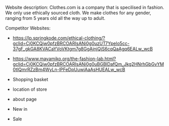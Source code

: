 Website description: 
Clothes.com is a company that is specilised in fashion. We only use ethically sourced cloth. We make clothes for any gender, ranging from 5 years old all the way up to adult.

Competitor Websites:
* https://lp.springkode.com/ethical-clothing/?gclid=Cj0KCQjw0pfzBRCOARIsANi0g0uzUT7Ypelo5cc-37gF_gkGA8KVACaYVoVKtgm7g8GgAjnjQjS6cqQaAgq6EALw_wcB
* https://www.mayamiko.org/the-fashion-lab.html?gclid=Cj0KCQjw0pfzBRCOARIsANi0g0uBGBlDafQm_Jkg2HNrhGbGvYM0tlQmrRZzBm4WyLn-lPFeDpUuwiAaAsHUEALw_wcB




* Shopping basket
* location of store
* about page
* New in
* Sale
